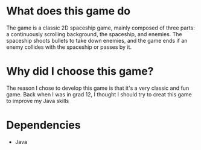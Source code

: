 # What does this game do

The game is a classic 2D spaceship game, mainly composed of three parts: a continuously scrolling background, the spaceship, and enemies. The spaceship shoots bullets to take down enemies, and the game ends if an enemy collides with the spaceship or passes by it.

# Why did I choose this game?

The reason I chose to develop this game is that it's a very classic and fun game. Back when I was in grad 12, I thought I should try to creat this game to improve my Java skills

# Dependencies
* Java
